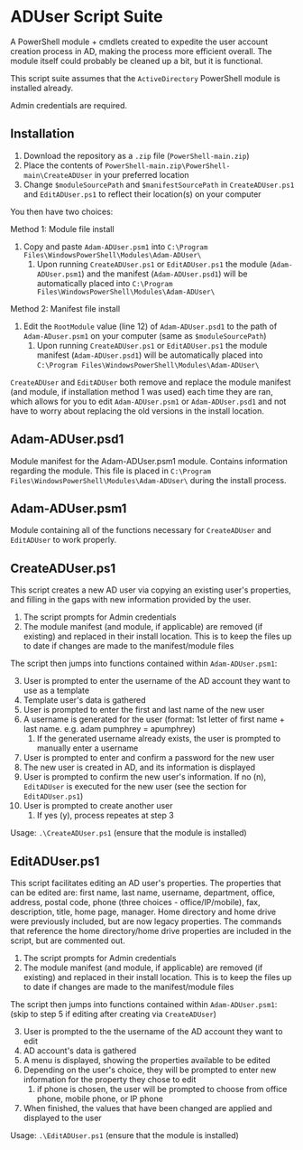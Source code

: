 # ADUser Script Suite
A PowerShell module + cmdlets created to expedite the user account creation process in AD, making the process more efficient overall. The module itself could probably be cleaned up a bit, but it is functional.

This script suite assumes that the `ActiveDirectory` PowerShell module is installed already.

Admin credentials are required.

## Installation
1. Download the repository as a `.zip` file (`PowerShell-main.zip`)
2. Place the contents of `PowerShell-main.zip\PowerShell-main\CreateADUser` in your preferred location
3. Change `$moduleSourcePath` and `$manifestSourcePath` in `CreateADUser.ps1` and `EditADUser.ps1` to reflect their location(s) on your computer

You then have two choices:

Method 1: Module file install
1. Copy and paste `Adam-ADUser.psm1` into `C:\Program Files\WindowsPowerShell\Modules\Adam-ADUser\`
    1. Upon running `CreateADUser.ps1` or `EditADUser.ps1` the module (`Adam-ADUser.psm1`) and the manifest (`Adam-ADUser.psd1`) will be automatically placed into `C:\Program Files\WindowsPowerShell\Modules\Adam-ADUser\`

Method 2: Manifest file install
1. Edit the `RootModule` value (line 12) of `Adam-ADUser.psd1` to the path of `Adam-ADuser.psm1` on your computer (same as `$moduleSourcePath`)
    1. Upon running `CreateADUser.ps1` or `EditADUser.ps1` the module manifest (`Adam-ADUser.psd1`) will be automatically placed into `C:\Program Files\WindowsPowerShell\Modules\Adam-ADUser\`

`CreateADUser` and `EditADUser` both remove and replace the module manifest (and module, if installation method 1 was used) each time they are ran, which allows for you to edit `Adam-ADUser.psm1` or `Adam-ADUser.psd1` and not have to worry about replacing the old versions in the install location.

## Adam-ADUser.psd1
Module manifest for the Adam-ADUser.psm1 module. Contains information regarding the module.
This file is placed in `C:\Program Files\WindowsPowerShell\Modules\Adam-ADUser\` during the install process.

## Adam-ADUser.psm1
Module containing all of the functions necessary for `CreateADUser` and `EditADUser` to work properly.

## CreateADUser.ps1
This script creates a new AD user via copying an existing user's properties, and filling in the gaps with new information provided by the user.

1. The script prompts for Admin credentials
2. The module manifest (and module, if applicable) are removed (if existing) and replaced in their install location. This is to keep the files up to date if changes are made to the manifest/module files

The script then jumps into functions contained within `Adam-ADUser.psm1`:

3. User is prompted to enter the username of the AD account they want to use as a template
4. Template user's data is gathered
5. User is prompted to enter the first and last name of the new user
6. A username is generated for the user (format: 1st letter of first name + last name. e.g. adam pumphrey = apumphrey)
    1. If the generated username already exists, the user is prompted to manually enter a username
7. User is prompted to enter and confirm a password for the new user
8. The new user is created in AD, and its information is displayed
9. User is prompted to confirm the new user's information. If no (n), `EditADUser` is executed for the new user (see the section for `EditADUser.ps1`)
10. User is prompted to create another user
    1. If yes (y), process repeates at step 3

Usage: `.\CreateADUser.ps1` (ensure that the module is installed)

## EditADUser.ps1
This script facilitates editing an AD user's properties. The properties that can be edited are: first name, last name, username, department, office, address, postal code, phone (three choices - office/IP/mobile), fax, description, title, home page, manager. Home directory and home drive were previously included, but are now legacy properties. The commands that reference the home directory/home drive properties are included in the script, but are commented out.

1. The script prompts for Admin credentials
2. The module manifest (and module, if applicable) are removed (if existing) and replaced in their install location. This is to keep the files up to date if changes are made to the manifest/module files

The script then jumps into functions contained within `Adam-ADUser.psm1`:
(skip to step 5 if editing after creating via `CreateADUser`)

3. User is prompted to the the username of the AD account they want to edit 
4. AD account's data is gathered
5. A menu is displayed, showing the properties available to be edited
6. Depending on the user's choice, they will be prompted to enter new information for the property they chose to edit
    1. if phone is chosen, the user will be prompted to choose from office phone, mobile phone, or IP phone
7. When finished, the values that have been changed are applied and displayed to the user

Usage: `.\EditADUser.ps1` (ensure that the module is installed)
